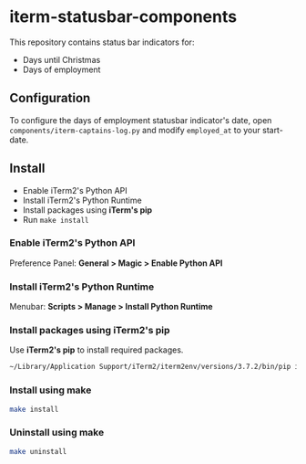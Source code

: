# iterm-statusbar-components

This repository contains status bar indicators for:

* Days until Christmas
* Days of employment

## Configuration

To configure the days of employment statusbar indicator's date, open `components/iterm-captains-log.py` and modify `employed_at` to your start-date.

## Install

- Enable iTerm2's Python API
- Install iTerm2's Python Runtime
- Install packages using **iTerm's pip**
- Run `make install`

### Enable iTerm2's Python API

Preference Panel: **General > Magic > Enable Python API**

### Install iTerm2's Python Runtime

Menubar: **Scripts > Manage > Install Python Runtime**

### Install packages using **iTerm2's pip**

Use **iTerm2's pip** to install required packages.

```bash
~/Library/Application Support/iTerm2/iterm2env/versions/3.7.2/bin/pip install -r requirements.txt
```

### Install using make

```bash
make install
```

### Uninstall using make

```bash
make uninstall
```
